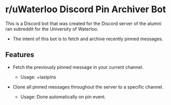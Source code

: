 # r/uWaterloo Discord Pin Archiver Bot
This is a Discord bot that was created for the Discord server of the alumni ran subreddit for the University of Waterloo. 
  * The intent of this bot is to fetch and archive recently pinned messages.

## Features

* Fetch the previously pinned message in your current channel. 
  * Usage: +lastpins

* Clone all pinned messages throughout the server to a specific channel.
  * Usage: Done automatically on pin event. 
  

